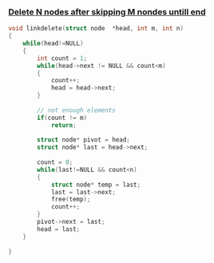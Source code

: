 ### [Delete N nodes after skipping M nondes untill end](https://practice.geeksforgeeks.org/problems/delete-n-nodes-after-m-nodes-of-a-linked-list/1)

```cpp
void linkdelete(struct node  *head, int m, int n)
{
    while(head!=NULL)
    {
        int count = 1;
        while(head->next != NULL && count<m)
        {
            count++;
            head = head->next;
        }
        
        // not enough elements
        if(count != m)
            return;
            
        struct node* pivot = head;
        struct node* last = head->next;
        
        count = 0;
        while(last!=NULL && count<n)
        {
            struct node* temp = last;
            last = last->next;
            free(temp);
            count++;
        }
        pivot->next = last;
        head = last;
    }
    
}
```